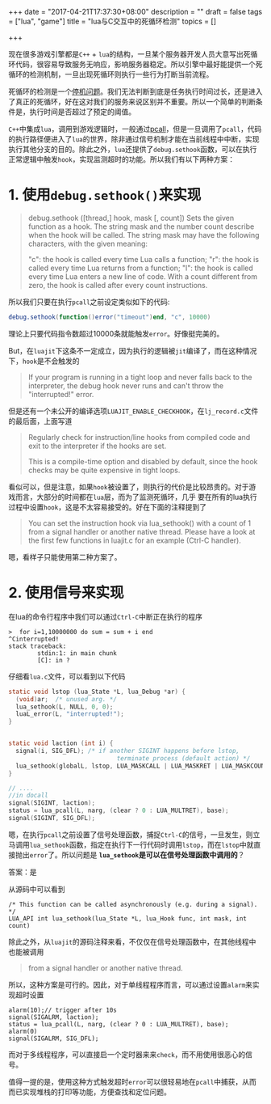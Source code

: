 +++
date = "2017-04-21T17:37:30+08:00"
description = ""
draft = false
tags = ["lua", "game"]
title = "lua与C交互中的死循环检测"
topics = []

+++

现在很多游戏引擎都是`C++` + `lua`的结构，一旦某个服务器开发人员大意写出死循环代码，很容易导致服务无响应，影响服务器稳定。所以引擎中最好能提供一个死循环的检测机制，一旦出现死循环则执行一些行为打断当前流程。

死循环的检测是一个[停机问题](https://en.wikipedia.org/wiki/Halting_problem)。我们无法判断到底是任务执行时间过长，还是进入了真正的死循环，好在这对我们的服务来说区别并不重要。所以一个简单的判断条件是，执行时间是否超过了预定的阈值。

`C++`中集成`lua`，调用到游戏逻辑时，一般通过[pcall](http://pgl.yoyo.org/luai/i/lua_pcall)，但是一旦调用了`pcall`，代码的执行路径便进入了`lua`的世界，除非通过信号机制才能在当前线程中中断，实现执行其他分支的目的。除此之外，`lua`还提供了`debug.sethook`函数，可以在执行正常逻辑中触发`hook`，实现监测超时的功能。所以我们有以下两种方案：

# 1. 使用`debug.sethook()`来实现


> debug.sethook ([thread,] hook, mask [, count])
> Sets the given function as a hook. The string mask and the number count describe when the hook will be called. The string mask may have the following characters, with the given meaning:
> 
> "c": the hook is called every time Lua calls a function;
> "r": the hook is called every time Lua returns from a function;
> "l": the hook is called every time Lua enters a new line of code.
> With a count different from zero, the hook is called after every count instructions.

所以我们只要在执行`pcall`之前设定类似如下的代码:
```lua
debug.sethook(function()error("timeout")end, "c", 10000)
```
理论上只要代码指令数超过10000条就能触发`error`。好像挺完美的。

But，在`luajit`下这条不一定成立，因为执行的逻辑被`jit`编译了，而在这种情况下，`hook`是不会触发的

> If your program is running in a tight loop and never falls back to the interpreter, the debug hook never runs and can't throw the "interrupted!" error.

但是还有一个未公开的编译选项`LUAJIT_ENABLE_CHECKHOOK`，在`lj_record.c`文件的最后面，上面写道

> Regularly check for instruction/line hooks from compiled code and
> exit to the interpreter if the hooks are set.
> 
> This is a compile-time option and disabled by default, since the
> hook checks may be quite expensive in tight loops.

看似可以，但是注意，如果`hook`被设置了，则执行的代价是比较昂贵的。对于游戏而言，大部分的时间都在`lua`层，而为了监测死循环，几乎
要在所有的lua执行过程中设置`hook`，这是不太容易接受的。好在下面的注释提到了

> You can set the instruction hook via lua_sethook() with a count of 1
> from a signal handler or another native thread. Please have a look
> at the first few functions in luajit.c for an example (Ctrl-C handler).

嗯，看样子只能使用第二种方案了。

# 2. 使用信号来实现

在lua的命令行程序中我们可以通过`Ctrl-C`中断正在执行的程序
```
>  for i=1,10000000 do sum = sum + i end
^Cinterrupted!
stack traceback:
        stdin:1: in main chunk
        [C]: in ?

```

仔细看`lua.c`文件，可以看到以下代码
```C
static void lstop (lua_State *L, lua_Debug *ar) {
  (void)ar;  /* unused arg. */
  lua_sethook(L, NULL, 0, 0);
  luaL_error(L, "interrupted!");
}


static void laction (int i) {
  signal(i, SIG_DFL); /* if another SIGINT happens before lstop,
                              terminate process (default action) */
  lua_sethook(globalL, lstop, LUA_MASKCALL | LUA_MASKRET | LUA_MASKCOUNT, 1);
}

// ....
//in docall
signal(SIGINT, laction);
status = lua_pcall(L, narg, (clear ? 0 : LUA_MULTRET), base);
signal(SIGINT, SIG_DFL);
```
嗯，在执行`pcall`之前设置了信号处理函数，捕捉`Ctrl-C`的信号，一旦发生，则立马调用`lua_sethook`函数，指定在执行下一行代码时调用`lstop`，而在`lstop`中就直接抛出`error`了。所以问题是 **`lua_sethook`是可以在信号处理函数中调用的**？

答案：是

从源码中可以看到
```
/* This function can be called asynchronously (e.g. during a signal). */
LUA_API int lua_sethook(lua_State *L, lua_Hook func, int mask, int count)
```
除此之外，从`luajit`的源码注释来看，不仅仅在信号处理函数中，在其他线程中也能被调用
> from a signal handler or another native thread.

所以，这种方案是可行的。因此，对于单线程程序而言，可以通过设置`alarm`来实现超时设置
```
alarm(10);// trigger after 10s
signal(SIGALRM, laction);
status = lua_pcall(L, narg, (clear ? 0 : LUA_MULTRET), base);
alarm(0)
signal(SIGALRM, SIG_DFL);
```
而对于多线程程序，可以直接启一个定时器来来`check`，而不用使用很恶心的信号。

值得一提的是，使用这种方式触发超时`error`可以很轻易地在`pcall`中捕获，从而而已实现堆栈的打印等功能，方便查找和定位问题。
